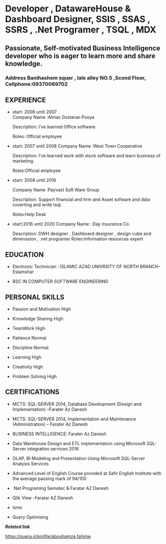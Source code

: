 
#    Developer  ,  DatawareHouse &  Dashboard   Designer,   SSIS , SSAS , SSRS , .Net Programer  , TSQL ,  MDX                                                   
##   Passionate, Self-motivated Business Intelligence developer who is eager to learn more and share knowledge.    
###   Address  Banihashem squer , lale alley NO.5 ,Scond Floor, Cellphone:09370069702                                                         

##  EXPERIENCE

- start: 2006 until 2007                                                                                                                                                                                       
   Company Name :Almas Gostaran Pooya
   
   Description: I've learned Office software.
   
   Roles: Official employee
   
- start: 2007 until 2008
   Company Name :West Town Cooperative
   
   Description: I've learned work with stock software and learn business of marketing.
   
   Roles:Official employee


- start: 2008 until 2016

   Company Name :Payvast Soft Ware Group 
   
   Description: Support financial and hrm and Asset sofware and data coverting and write tsql.
   
   Roles:Help Desk
   
- start:2016 until  2020
   Company Name : Day Insurance Co.
   
   Description: DWH designer , Dashboard designer  , design cube and dimenssion , .net programer
   Roles:Information resources expert
 
 
 ## EDUCATION
 
 - Electronic Technician : ISLAMIC AZAD UNIVRSITY OF NORTH BRANCH-Eslamshar  
 
 -  BSC IN COMPUTER SOFTWARE ENGINEERING

## PERSONAL SKILLS

- Passion and Motivation  High

- Knowledge Sharing      High

- TeamWork               High

- Patience               Normal

- Discipline             Normal

- Learning               High

- Creativity             High

- Problem Solving        High

## CERTIFICATIONS

- MCTS: SQL-SERVER 2014, Database Development (Design and Implementation) –Farater Az Danesh

- MCTS: SQL-SERVER 2014, Implementation and Maintenance (Administration) – Farater Az Danesh

- BUSINESS INTELLIGENCE: Farater Az Danesh

- Data Warehouse Design and ETL implementation using Microsoft SQL-Server integration
   services 2016

- OLAP, BI Modeling and Presentation Using Microsoft SQL-Server Analysis Services

- Advanced Level of English Course provided at Safir English Institute with the average passing mark of 94/100 

- .Net Programing   Sematec & Faratar AZ Danesh

- Qlik View    -Faratar AZ Danesh

- Isms

- Query Optimising

 ***Related link*** 


https://quera.ir/profile/abouhamze.fahime



